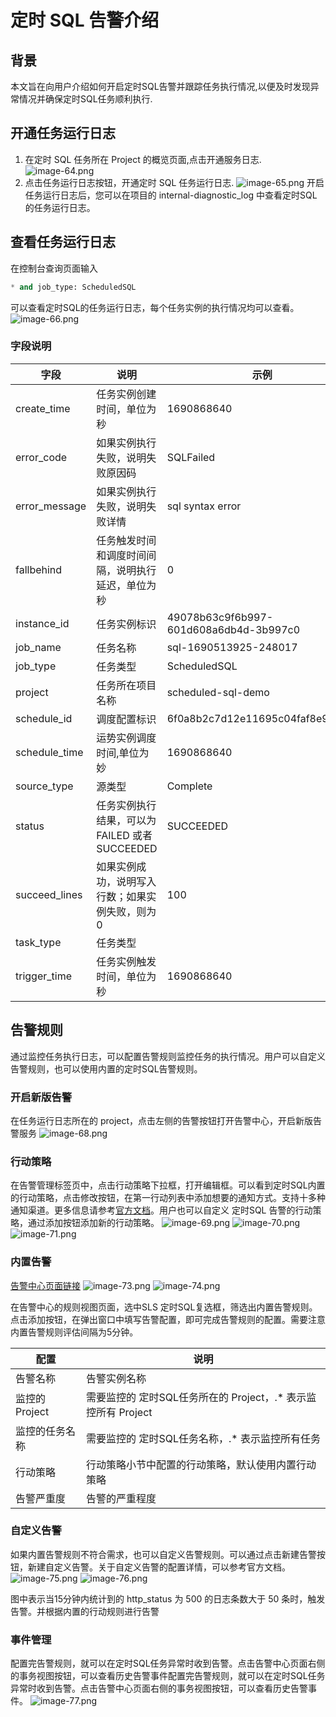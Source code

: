 # 定时 SQL 告警介绍

## 背景
本文旨在向用户介绍如何开启定时SQL告警并跟踪任务执行情况,以便及时发现异常情况并确保定时SQL任务顺利执行.
## 开通任务运行日志

1. 在定时 SQL 任务所在 Project 的概览页面,点击开通服务日志.
![image-64.png](/img/src/scheduledsql/scheduledsql_alert/d3e8ed81c1183c215ea1e02842c4624f13f907f47c6b29adfde9ce5cc5d6fe7d.png)
2. 点击任务运行日志按钮，开通定时 SQL 任务运行日志.
![image-65.png](/img/src/scheduledsql/scheduledsql_alert/28e148a04cf2bb3c1b2e94c43e670bd7b61fca7d45c97b291f824872ac6386d4.png)
开启任务运行日志后，您可以在项目的 internal-diagnostic_log 中查看定时SQL的任务运行日志。

## 查看任务运行日志

在控制台查询页面输入

```sql
* and job_type: ScheduledSQL
```

可以查看定时SQL的任务运行日志，每个任务实例的执行情况均可以查看。
![image-66.png](/img/src/scheduledsql/scheduledsql_alert/ea46f4223b6cdb0e5e42509ce829179126b756c83389ad32b833a56954b6ffdd.png)

### 字段说明
| 字段 | 说明 | 示例 |
| --- | --- | --- |
| create_time | 任务实例创建时间，单位为秒 | 1690868640 |
| error_code | 如果实例执行失败，说明失败原因码 | SQLFailed |
| error_message | 如果实例执行失败，说明失败详情 | sql syntax error |
| fallbehind | 任务触发时间和调度时间间隔，说明执行延迟，单位为秒 | 0 |
| instance_id | 任务实例标识 | 49078b63c9f6b997-601d608a6db4d-3b997c0 |
| job_name | 任务名称 | sql-1690513925-248017 |
| job_type | 任务类型 | ScheduledSQL |
| project | 任务所在项目名称 | scheduled-sql-demo |
| schedule_id | 调度配置标识 | 6f0a8b2c7d12e11695c04faf8e9b1b3f |
| schedule_time | 运势实例调度时间,单位为妙 | 1690868640 |
| source_type | 源类型 | Complete |
| status | 任务实例执行结果，可以为 FAILED 或者 SUCCEEDED | SUCCEEDED |
| succeed_lines | 如果实例成功，说明写入行数；如果实例失败，则为 0 | 100 |
| task_type | 任务类型 |  |
| trigger_time | 任务实例触发时间，单位为秒 | 1690868640 |


## 告警规则

通过监控任务执行日志，可以配置告警规则监控任务的执行情况。用户可以自定义告警规则，也可以使用内置的定时SQL告警规则。

### 开启新版告警

在任务运行日志所在的 project，点击左侧的告警按钮打开告警中心，开启新版告警服务
![image-68.png](/img/src/scheduledsql/scheduledsql_alert/d9c03ece1b954c0852caad29874ebb7e702d4087462c2f6f943c487980de2dd7.png)

### 行动策略

在告警管理标签页中，点击行动策略下拉框，打开编辑框。可以看到定时SQL内置的行动策略，点击修改按钮，在第一行动列表中添加想要的通知方式。支持十多种通知渠道。更多信息请参考[官方文档](https://help.aliyun.com/zh/sls/user-guide/create-an-action-policy)。用户也可以自定义 定时SQL 告警的行动策略，通过添加按钮添加新的行动策略。
![image-69.png](/img/src/scheduledsql/scheduledsql_alert/9045b295994dd77e34a01181a2b7b837241dae03f771f8c6cfc5831d0ee6cf03.png)
![image-70.png](/img/src/scheduledsql/scheduledsql_alert/f40b6c3de117222a8f45cb2b0107ac672c61c7580a5a5b465789fcff0a27924a.png)
![image-71.png](/img/src/scheduledsql/scheduledsql_alert/12a57aedb070dd92a508b4896ee2e3dac598fe65d45b2843e266d0758b5fcea1.png)
### 内置告警
[告警中心页面链接]()
![image-73.png](/img/src/scheduledsql/scheduledsql_alert/065ce61547039081e08eee306bf9f042a9a83e581c287333b3cceef5b2b76843.png)
![image-74.png](/img/src/scheduledsql/scheduledsql_alert/c19b85b9d3d4754ea7a9ded393ae58950fcee00966b7276ee910fd600570fec7.png)

在告警中心的规则视图页面，选中SLS 定时SQL复选框，筛选出内置告警规则。点击添加按钮，在弹出窗口中填写告警配置，即可完成告警规则的配置。需要注意内置告警规则评估间隔为5分钟。

| 配置 | 说明 |
| --- | --- |
| 告警名称 | 告警实例名称 |
| 监控的Project | 需要监控的 定时SQL任务所在的 Project，.* 表示监控所有 Project |
| 监控的任务名称 | 需要监控的 定时SQL任务名称，.* 表示监控所有任务 |
| 行动策略 | 行动策略小节中配置的行动策略，默认使用内置行动策略 |
| 告警严重度 | 告警的严重程度 |


### 自定义告警
如果内置告警规则不符合需求，也可以自定义告警规则。可以通过点击新建告警按钮，新建自定义告警。关于自定义告警的配置详情，可以参考官方文档。
![image-75.png](/img/src/scheduledsql/scheduledsql_alert/6bcc66855769c56d6219de363be49cb117030456d33972a5ac1590d3165cab6e.png)
![image-76.png](/img/src/scheduledsql/scheduledsql_alert/47f818579a35d622f83c8ef1028c8a6f6bebb209dfb45c03393916cbbcfdfdc5.png)

图中表示当15分钟内统计到的 http_status 为 500 的日志条数大于 50 条时，触发告警。并根据内置的行动规则进行告警

### 事件管理

配置完告警规则，就可以在定时SQL任务异常时收到告警。点击告警中心页面右侧的事务视图按钮，可以查看历史告警事件配置完告警规则，就可以在定时SQL任务异常时收到告警。点击告警中心页面右侧的事务视图按钮，可以查看历史告警事件。
![image-77.png](/img/src/scheduledsql/scheduledsql_alert/370e3b5c4e2e1c0a8bdde79c6871e5b7e90311db5a6faa47baa283fb05f52761.png)
